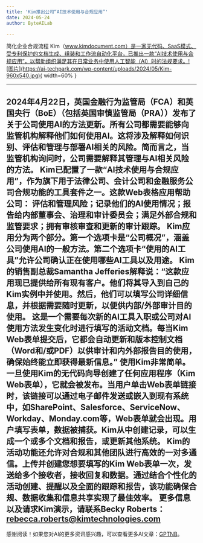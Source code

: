 ```yaml
---
title: 'Kim推出公司“AI技术使用与合规应用”'
date: 2024-05-24
author: ByteAILab

---
```


简化企业合规流程
Kim（www.kimdocument.com）是一家无代码、SaaS模式、受专利保护的文档生成、组装和工作流自动化平台，已推出一款“AI技术使用与合规应用”，以帮助组织满足其在日常业务中使用人工智能（AI）时的法规要求。![图片](https://ai-techpark.com/wp-content/uploads/2024/05/Kim-960x540.jpg){ width=60% }

---

2024年4月22日，英国金融行为监管局（FCA）和英国央行（BoE）（包括英国审慎监管局（PRA））发布了关于公司使用AI的方法更新。所有公司都需要能够向监管机构解释他们如何使用AI。这将涉及解释如何识别、评估和管理与部署AI相关的风险。简而言之，当监管机构询问时，公司需要解释其管理与AI相关风险的方法。
Kim已配置了一款“AI技术使用与合规应用”，作为旗下用于法律公司、会计公司和金融服务公司合规功能的工具套件之一。这款Web表格应用帮助公司：
评估和管理风险；记录他们的AI使用情况；报告给内部董事会、治理和审计委员会；满足外部合规和监管要求；拥有审核审查和更新的审计跟踪。
Kim应用分为两个部分。第一个选项卡是“公司概况”，涵盖公司使用AI的一般方法。第二个选项卡“使用的AI工具”允许公司确认正在使用哪些AI工具以及用途。
Kim的销售副总裁Samantha Jefferies解释说：“这款应用现已提供给所有现有客户。他们将其导入到自己的Kim实例中并使用。然后，他们可以填写公司详细信息，并根据需要随时更新，以便供内部/外部审计目的使用。
这是一个需要每次新的AI工具入职或公司对AI使用方法发生变化时进行填写的活动文档。每当Kim Web表单提交后，它都会自动更新和版本控制文档（Word和/或PDF）以供审计和内外部报告目的使用，确保始终能立即获得最新信息。”
使用Kim非常简单。一旦使用Kim的无代码向导创建了任何应用程序（Kim Web表单），它就会被发布。当用户单击Web表单链接时，该链接可以通过电子邮件发送或嵌入到现有系统中，如SharePoint、Salesforce、ServiceNow、Workday、Monday.com等，Web表单就会出现。用户填写表单，数据被捕获。Kim从中创建记录，可以生成一个或多个文档和报告，或更新其他系统。
Kim的活动功能还允许对合规和其他团队进行高效的一对多通信。上传并创建您想要填写的Kim Web表单一次，发送给多个接收者，接收回复和数据。通过结合个性化的活动创建、提醒以及全面的跟踪和报告，该功能确保合规、数据收集和信息共享实现了最佳效率。
更多信息以及请求Kim演示，请联系Becky Roberts：rebecca.roberts@kimtechnologies.com
---
感谢阅读！如果您对AI的更多资讯感兴趣，可以查看更多AI文章：[GPTNB](https://gptnb.com)。